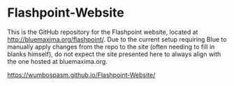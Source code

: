 # Flashpoint-Website
This is the GitHub repository for the Flashpoint website, located at http://bluemaxima.org/flashpoint/. Due to the current setup requiring Blue to manually apply changes from the repo to the site (often needing to fill in blanks himself), do not expect the site presented here to always align with the one hosted at bluemaxima.org.

https://wumbospasm.github.io/Flashpoint-Website/
